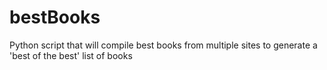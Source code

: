 # bestBooks
Python script that will compile best books from multiple sites to generate a 'best of the best' list of books
